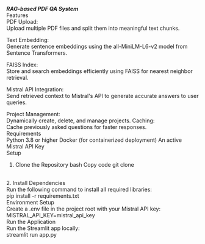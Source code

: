 ***RAG-based PDF QA System***
<br>
Features
<br>
PDF Upload:<br>
Upload multiple PDF files and split them into meaningful text chunks.

Text Embedding:<br>
Generate sentence embeddings using the all-MiniLM-L6-v2 model from Sentence Transformers.

FAISS Index:<br>
Store and search embeddings efficiently using FAISS for nearest neighbor retrieval.

Mistral API Integration:<br>
Send retrieved context to Mistral's API to generate accurate answers to user queries.

Project Management:<br>
Dynamically create, delete, and manage projects.
Caching:<br>
Cache previously asked questions for faster responses.
<br>
Requirements
<br>
Python 3.8 or higher
Docker (for containerized deployment)
An active Mistral API Key
<br>
Setup
<br>
1. Clone the Repository
bash
Copy code
git clone <your-repository-url>
<br>
2. Install Dependencies<br>
Run the following command to install all required libraries:<br>
pip install -r requirements.txt
<br>
Environment Setup
<br>
Create a .env file in the project root with your Mistral API key:<br>
MISTRAL_API_KEY=mistral_api_key
<br>
Run the Application
<br>
Run the Streamlit app locally:<br>
streamlit run app.py
<br>
